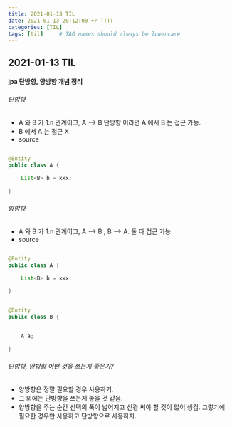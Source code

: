 ```yaml
---
title: 2021-01-13 TIL
date: 2021-01-13 20:12:00 +/-TTTT
categories: [TIL]
tags: [til]     # TAG names should always be lowercase
---
```

 
## 2021-01-13 TIL

#### jpa 단방향, 양방향 개념 정리

###### 단방향
- A 와 B 가 1:n 관계이고, A —> B 단방향 이라면 A 에서 B 는 접근 가능.
- B 에서 A 는 접근 X
- source

```java

@Entity
public class A {

    List<B> b = xxx;

}

```

###### 양방향
- A 와 B 가 1:n 관계이고, A —> B , B —> A. 둘 다 접근 가능
- source
```java

@Entity
public class A {

    List<B> b = xxx;

}


@Entity
public class B {
    

    A a;

}

```

###### 단방향, 양방향 어떤 것을 쓰는게 좋은가?
- 양방향은 정말 필요할 경우 사용하기.
- 그 외에는 단방향을 쓰는게 좋을 것 같음.
- 양방향을 주는 순간 선택의 폭이 넓어지고 신경 써야 할 것이 많이 생김. 그렇기에 필요한 경우만 사용하고 단방향으로 사용하자.